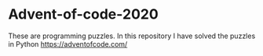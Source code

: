 # Advent-of-code-2020


These are programming puzzles. In this repository I have solved the puzzles in Python
https://adventofcode.com/
